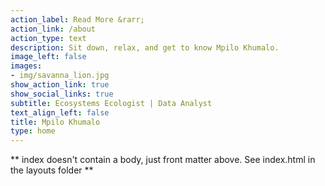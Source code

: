 ```yaml
---
action_label: Read More &rarr;
action_link: /about
action_type: text
description: Sit down, relax, and get to know Mpilo Khumalo. 
image_left: false
images:
- img/savanna_lion.jpg
show_action_link: true
show_social_links: true
subtitle: Ecosystems Ecologist | Data Analyst
text_align_left: false
title: Mpilo Khumalo
type: home
---
```


** index doesn't contain a body, just front matter above.
See index.html in the layouts folder **
